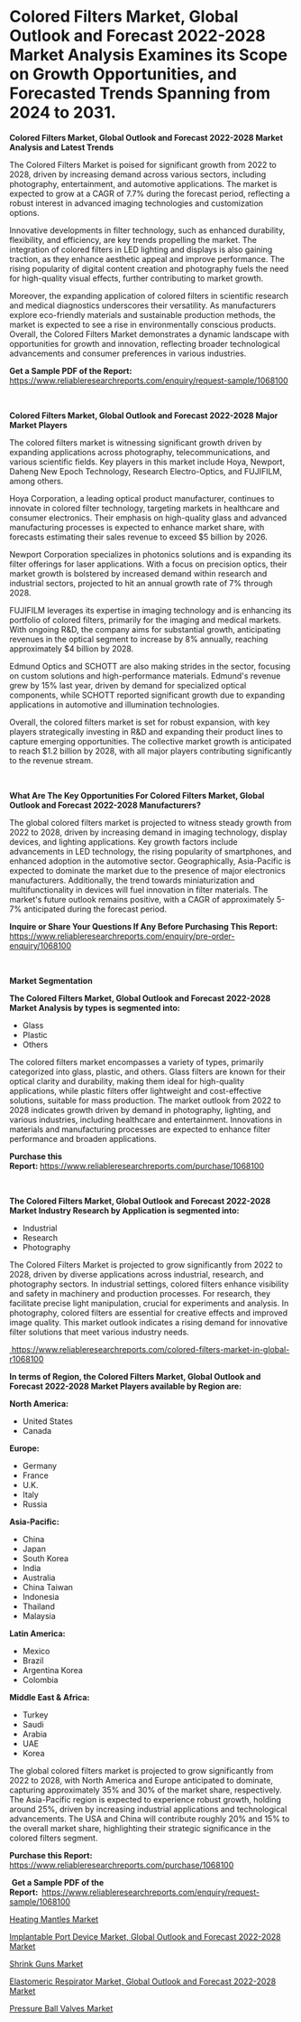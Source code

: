 <p><h1>Colored Filters Market, Global Outlook and Forecast 2022-2028 Market Analysis Examines its Scope on Growth Opportunities, and Forecasted Trends Spanning from 2024 to 2031.</h1></p><p><strong>Colored Filters Market, Global Outlook and Forecast 2022-2028 Market Analysis and Latest Trends</strong></p>
<p><p>The Colored Filters Market is poised for significant growth from 2022 to 2028, driven by increasing demand across various sectors, including photography, entertainment, and automotive applications. The market is expected to grow at a CAGR of 7.7% during the forecast period, reflecting a robust interest in advanced imaging technologies and customization options. </p><p>Innovative developments in filter technology, such as enhanced durability, flexibility, and efficiency, are key trends propelling the market. The integration of colored filters in LED lighting and displays is also gaining traction, as they enhance aesthetic appeal and improve performance. The rising popularity of digital content creation and photography fuels the need for high-quality visual effects, further contributing to market growth.</p><p>Moreover, the expanding application of colored filters in scientific research and medical diagnostics underscores their versatility. As manufacturers explore eco-friendly materials and sustainable production methods, the market is expected to see a rise in environmentally conscious products. Overall, the Colored Filters Market demonstrates a dynamic landscape with opportunities for growth and innovation, reflecting broader technological advancements and consumer preferences in various industries.</p></p>
<p><strong>Get a Sample PDF of the Report:&nbsp;</strong> <a href="https://www.reliableresearchreports.com/enquiry/request-sample/1068100?utm_campaign=3&utm_medium=2&utm_source=Github&utm_content=ia&utm_term=17112024&utm_id=colored-filters-market-global-outlook-and-forecast-2022-2028">https://www.reliableresearchreports.com/enquiry/request-sample/1068100</a></p>
<p>&nbsp;</p>
<p><strong>Colored Filters Market, Global Outlook and Forecast 2022-2028 Major Market Players</strong></p>
<p><p>The colored filters market is witnessing significant growth driven by expanding applications across photography, telecommunications, and various scientific fields. Key players in this market include Hoya, Newport, Daheng New Epoch Technology, Research Electro-Optics, and FUJIFILM, among others.  </p><p>Hoya Corporation, a leading optical product manufacturer, continues to innovate in colored filter technology, targeting markets in healthcare and consumer electronics. Their emphasis on high-quality glass and advanced manufacturing processes is expected to enhance market share, with forecasts estimating their sales revenue to exceed $5 billion by 2026.  </p><p>Newport Corporation specializes in photonics solutions and is expanding its filter offerings for laser applications. With a focus on precision optics, their market growth is bolstered by increased demand within research and industrial sectors, projected to hit an annual growth rate of 7% through 2028.  </p><p>FUJIFILM leverages its expertise in imaging technology and is enhancing its portfolio of colored filters, primarily for the imaging and medical markets. With ongoing R&D, the company aims for substantial growth, anticipating revenues in the optical segment to increase by 8% annually, reaching approximately $4 billion by 2028.  </p><p>Edmund Optics and SCHOTT are also making strides in the sector, focusing on custom solutions and high-performance materials. Edmund's revenue grew by 15% last year, driven by demand for specialized optical components, while SCHOTT reported significant growth due to expanding applications in automotive and illumination technologies.  </p><p>Overall, the colored filters market is set for robust expansion, with key players strategically investing in R&D and expanding their product lines to capture emerging opportunities. The collective market growth is anticipated to reach $1.2 billion by 2028, with all major players contributing significantly to the revenue stream.</p></p>
<p>&nbsp;</p>
<p><strong>What Are The Key Opportunities For Colored Filters Market, Global Outlook and Forecast 2022-2028 Manufacturers?</strong></p>
<p><p>The global colored filters market is projected to witness steady growth from 2022 to 2028, driven by increasing demand in imaging technology, display devices, and lighting applications. Key growth factors include advancements in LED technology, the rising popularity of smartphones, and enhanced adoption in the automotive sector. Geographically, Asia-Pacific is expected to dominate the market due to the presence of major electronics manufacturers. Additionally, the trend towards miniaturization and multifunctionality in devices will fuel innovation in filter materials. The market's future outlook remains positive, with a CAGR of approximately 5-7% anticipated during the forecast period.</p></p>
<p><strong>Inquire or Share Your Questions If Any Before Purchasing This Report:</strong> <a href="https://www.reliableresearchreports.com/enquiry/pre-order-enquiry/1068100?utm_campaign=3&utm_medium=2&utm_source=Github&utm_content=ia&utm_term=17112024&utm_id=colored-filters-market-global-outlook-and-forecast-2022-2028">https://www.reliableresearchreports.com/enquiry/pre-order-enquiry/1068100</a></p>
<p>&nbsp;</p>
<p><strong>Market Segmentation</strong></p>
<p><strong>The Colored Filters Market, Global Outlook and Forecast 2022-2028 Market Analysis by types is segmented into:</strong></p>
<p><ul><li>Glass</li><li>Plastic</li><li>Others</li></ul></p>
<p><p>The colored filters market encompasses a variety of types, primarily categorized into glass, plastic, and others. Glass filters are known for their optical clarity and durability, making them ideal for high-quality applications, while plastic filters offer lightweight and cost-effective solutions, suitable for mass production. The market outlook from 2022 to 2028 indicates growth driven by demand in photography, lighting, and various industries, including healthcare and entertainment. Innovations in materials and manufacturing processes are expected to enhance filter performance and broaden applications.</p></p>
<p><strong>Purchase this Report:&nbsp;</strong><a href="https://www.reliableresearchreports.com/purchase/1068100?utm_campaign=3&utm_medium=2&utm_source=Github&utm_content=ia&utm_term=17112024&utm_id=colored-filters-market-global-outlook-and-forecast-2022-2028">https://www.reliableresearchreports.com/purchase/1068100</a></p>
<p>&nbsp;</p>
<p><strong>The Colored Filters Market, Global Outlook and Forecast 2022-2028 Market Industry Research by Application is segmented into:</strong></p>
<p><ul><li>Industrial</li><li>Research</li><li>Photography</li></ul></p>
<p><p>The Colored Filters Market is projected to grow significantly from 2022 to 2028, driven by diverse applications across industrial, research, and photography sectors. In industrial settings, colored filters enhance visibility and safety in machinery and production processes. For research, they facilitate precise light manipulation, crucial for experiments and analysis. In photography, colored filters are essential for creative effects and improved image quality. This market outlook indicates a rising demand for innovative filter solutions that meet various industry needs.</p></p>
<p><a href="https://www.reliableresearchreports.com/colored-filters-market-in-global-r1068100?utm_campaign=3&utm_medium=2&utm_source=Github&utm_content=ia&utm_term=17112024&utm_id=colored-filters-market-global-outlook-and-forecast-2022-2028">&nbsp;https://www.reliableresearchreports.com/colored-filters-market-in-global-r1068100</a></p>
<p><strong>In terms of Region, the Colored Filters Market, Global Outlook and Forecast 2022-2028 Market Players available by Region are:</strong></p>
<p>
    <p> <strong> North America: </strong>
        <ul>
            <li>United States</li>
            <li>Canada</li>
        </ul>
        </p> 
    <p> <strong> Europe: </strong>
        <ul>
            <li>Germany</li>
            <li>France</li>
            <li>U.K.</li>
            <li>Italy</li>
            <li>Russia</li>
        </ul>
        </p> 
    <p> <strong> Asia-Pacific: </strong>
        <ul>
            <li>China</li>
            <li>Japan</li>
            <li>South Korea</li>
            <li>India</li>
            <li>Australia</li>
            <li>China Taiwan</li>
            <li>Indonesia</li>
            <li>Thailand</li>
            <li>Malaysia</li>
        </ul>
        </p> 
    <p> <strong> Latin America: </strong>
        <ul>
            <li>Mexico</li>
            <li>Brazil</li>
            <li>Argentina Korea</li>
            <li>Colombia</li>
        </ul>
        </p> 
    <p> <strong> Middle East & Africa: </strong>
        <ul>
            <li>Turkey</li>
            <li>Saudi</li>
            <li>Arabia</li>
            <li>UAE</li>
            <li>Korea</li>
        </ul>
    </p>
    </p>
<p><p>The global colored filters market is projected to grow significantly from 2022 to 2028, with North America and Europe anticipated to dominate, capturing approximately 35% and 30% of the market share, respectively. The Asia-Pacific region is expected to experience robust growth, holding around 25%, driven by increasing industrial applications and technological advancements. The USA and China will contribute roughly 20% and 15% to the overall market share, highlighting their strategic significance in the colored filters segment.</p></p>
<p><strong>Purchase this Report: </strong><a href="https://www.reliableresearchreports.com/purchase/1068100?utm_campaign=3&utm_medium=2&utm_source=Github&utm_content=ia&utm_term=17112024&utm_id=colored-filters-market-global-outlook-and-forecast-2022-2028">https://www.reliableresearchreports.com/purchase/1068100</a></p>
<p>&nbsp;<strong>Get a Sample PDF of the Report:&nbsp;&nbsp;</strong><a href="https://www.reliableresearchreports.com/enquiry/request-sample/1068100?utm_campaign=3&utm_medium=2&utm_source=Github&utm_content=ia&utm_term=17112024&utm_id=colored-filters-market-global-outlook-and-forecast-2022-2028">https://www.reliableresearchreports.com/enquiry/request-sample/1068100</a></p>
<p><strong></strong></p>
<p><p><a href="https://www.linkedin.com/pulse/heating-mantles-market-evolution-global-trends-regional-lkqpe?utm_campaign=3&utm_medium=2&utm_source=Github&utm_content=ia&utm_term=17112024&utm_id=colored-filters-market-global-outlook-and-forecast-2022-2028">Heating Mantles Market</a></p><p><a href="https://github.com/gulaimolin/Market-Research-Report-List-6/blob/main/implantable-port-device-market-global-outlook-and-forecast-2022-2028-market.md?utm_campaign=3&utm_medium=2&utm_source=Github&utm_content=ia&utm_term=17112024&utm_id=colored-filters-market-global-outlook-and-forecast-2022-2028">Implantable Port Device Market, Global Outlook and Forecast 2022-2028 Market</a></p><p><a href="https://www.linkedin.com/pulse/shrink-guns-market-global-regional-analysis-focus-end-user-ufq9c?utm_campaign=3&utm_medium=2&utm_source=Github&utm_content=ia&utm_term=17112024&utm_id=colored-filters-market-global-outlook-and-forecast-2022-2028">Shrink Guns Market</a></p><p><a href="https://github.com/mauripalmi/Market-Research-Report-List-5/blob/main/elastomeric-respirator-market-global-outlook-and-forecast-2022-2028-market.md?utm_campaign=3&utm_medium=2&utm_source=Github&utm_content=ia&utm_term=17112024&utm_id=colored-filters-market-global-outlook-and-forecast-2022-2028">Elastomeric Respirator Market, Global Outlook and Forecast 2022-2028 Market</a></p><p><a href="https://issuu.com/reportprime-2/docs/pressure-ball-valves-market-size-20_e5ab8e28f0a0da?utm_campaign=3&utm_medium=2&utm_source=Github&utm_content=ia&utm_term=17112024&utm_id=colored-filters-market-global-outlook-and-forecast-2022-2028">Pressure Ball Valves Market</a></p></p>
